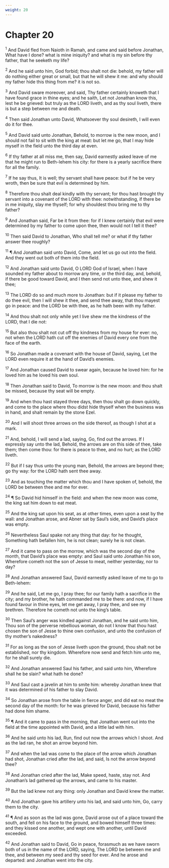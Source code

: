 ```yaml
---
weight: 20
---
```


# Chapter 20

<sup>1</sup> And David fled from Naioth in Ramah, and came and said before Jonathan, What have I done? what is mine iniquity? and what is my sin before thy father, that he seeketh my life? 

<sup>2</sup> And he said unto him, God forbid; thou shalt not die: behold, my father will do nothing either great or small, but that he will shew it me: and why should my father hide this thing from me? it is not so. 

<sup>3</sup> And David sware moreover, and said, Thy father certainly knoweth that I have found grace in thine eyes; and he saith, Let not Jonathan know this, lest he be grieved: but truly as the LORD liveth, and as thy soul liveth, there is but a step between me and death. 

<sup>4</sup> Then said Jonathan unto David, Whatsoever thy soul desireth, I will even do it for thee. 

<sup>5</sup> And David said unto Jonathan, Behold, to morrow is the new moon, and I should not fail to sit with the king at meat: but let me go, that I may hide myself in the field unto the third day at even. 

<sup>6</sup> If thy father at all miss me, then say, David earnestly asked leave of me that he might run to Beth-lehem his city: for there is a yearly sacrifice there for all the family. 

<sup>7</sup> If he say thus, It is well; thy servant shall have peace: but if he be very wroth, then be sure that evil is determined by him. 

<sup>8</sup> Therefore thou shalt deal kindly with thy servant; for thou hast brought thy servant into a covenant of the LORD with thee: notwithstanding, if there be in me iniquity, slay me thyself; for why shouldest thou bring me to thy father? 

<sup>9</sup> And Jonathan said, Far be it from thee: for if I knew certainly that evil were determined by my father to come upon thee, then would not I tell it thee? 

<sup>10</sup> Then said David to Jonathan, Who shall tell me? or what if thy father answer thee roughly? 

<sup>11</sup> ¶ And Jonathan said unto David, Come, and let us go out into the field. And they went out both of them into the field. 

<sup>12</sup> And Jonathan said unto David, O LORD God of Israel, when I have sounded my father about to morrow any time, or the third day, and, behold, if there be good toward David, and I then send not unto thee, and shew it thee; 

<sup>13</sup> The LORD do so and much more to Jonathan: but if it please my father to do thee evil, then I will shew it thee, and send thee away, that thou mayest go in peace: and the LORD be with thee, as he hath been with my father. 

<sup>14</sup> And thou shalt not only while yet I live shew me the kindness of the LORD, that I die not: 

<sup>15</sup> But also thou shalt not cut off thy kindness from my house for ever: no, not when the LORD hath cut off the enemies of David every one from the face of the earth. 

<sup>16</sup> So Jonathan made a covenant with the house of David, saying, Let the LORD even require it at the hand of David’s enemies. 

<sup>17</sup> And Jonathan caused David to swear again, because he loved him: for he loved him as he loved his own soul. 

<sup>18</sup> Then Jonathan said to David, To morrow is the new moon: and thou shalt be missed, because thy seat will be empty. 

<sup>19</sup> And when thou hast stayed three days, then thou shalt go down quickly, and come to the place where thou didst hide thyself when the business was in hand, and shalt remain by the stone Ezel. 

<sup>20</sup> And I will shoot three arrows on the side thereof, as though I shot at a mark. 

<sup>21</sup> And, behold, I will send a lad, saying, Go, find out the arrows. If I expressly say unto the lad, Behold, the arrows are on this side of thee, take them; then come thou: for there is peace to thee, and no hurt; as the LORD liveth. 

<sup>22</sup> But if I say thus unto the young man, Behold, the arrows are beyond thee; go thy way: for the LORD hath sent thee away. 

<sup>23</sup> And as touching the matter which thou and I have spoken of, behold, the LORD be between thee and me for ever. 

<sup>24</sup> ¶ So David hid himself in the field: and when the new moon was come, the king sat him down to eat meat. 

<sup>25</sup> And the king sat upon his seat, as at other times, even upon a seat by the wall: and Jonathan arose, and Abner sat by Saul’s side, and David’s place was empty. 

<sup>26</sup> Nevertheless Saul spake not any thing that day: for he thought, Something hath befallen him, he is not clean; surely he is not clean. 

<sup>27</sup> And it came to pass on the morrow, which was the second day of the month, that David’s place was empty: and Saul said unto Jonathan his son, Wherefore cometh not the son of Jesse to meat, neither yesterday, nor to day? 

<sup>28</sup> And Jonathan answered Saul, David earnestly asked leave of me to go to Beth-lehem: 

<sup>29</sup> And he said, Let me go, I pray thee; for our family hath a sacrifice in the city; and my brother, he hath commanded me to be there: and now, if I have found favour in thine eyes, let me get away, I pray thee, and see my brethren. Therefore he cometh not unto the king’s table. 

<sup>30</sup> Then Saul’s anger was kindled against Jonathan, and he said unto him, Thou son of the perverse rebellious woman, do not I know that thou hast chosen the son of Jesse to thine own confusion, and unto the confusion of thy mother’s nakedness? 

<sup>31</sup> For as long as the son of Jesse liveth upon the ground, thou shalt not be established, nor thy kingdom. Wherefore now send and fetch him unto me, for he shall surely die. 

<sup>32</sup> And Jonathan answered Saul his father, and said unto him, Wherefore shall he be slain? what hath he done? 

<sup>33</sup> And Saul cast a javelin at him to smite him: whereby Jonathan knew that it was determined of his father to slay David. 

<sup>34</sup> So Jonathan arose from the table in fierce anger, and did eat no meat the second day of the month: for he was grieved for David, because his father had done him shame. 

<sup>35</sup> ¶ And it came to pass in the morning, that Jonathan went out into the field at the time appointed with David, and a little lad with him. 

<sup>36</sup> And he said unto his lad, Run, find out now the arrows which I shoot. And as the lad ran, he shot an arrow beyond him. 

<sup>37</sup> And when the lad was come to the place of the arrow which Jonathan had shot, Jonathan cried after the lad, and said, Is not the arrow beyond thee? 

<sup>38</sup> And Jonathan cried after the lad, Make speed, haste, stay not. And Jonathan’s lad gathered up the arrows, and came to his master. 

<sup>39</sup> But the lad knew not any thing: only Jonathan and David knew the matter. 

<sup>40</sup> And Jonathan gave his artillery unto his lad, and said unto him, Go, carry them to the city. 

<sup>41</sup> ¶ And as soon as the lad was gone, David arose out of a place toward the south, and fell on his face to the ground, and bowed himself three times: and they kissed one another, and wept one with another, until David exceeded. 

<sup>42</sup> And Jonathan said to David, Go in peace, forasmuch as we have sworn both of us in the name of the LORD, saying, The LORD be between me and thee, and between my seed and thy seed for ever. And he arose and departed: and Jonathan went into the city. 


